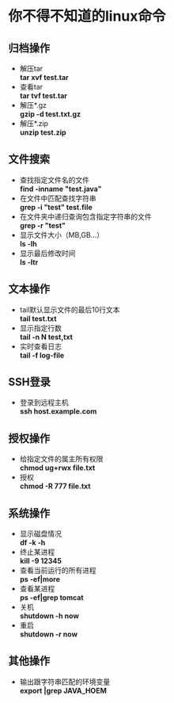 # 你不得不知道的linux命令
## 归档操作
* 解压tar  
**tar xvf test.tar**
* 查看tar  
**tar tvf test.tar**
* 解压*.gz  
**gzip -d test.txt.gz**
* 解压*.zip  
**unzip test.zip**

## 文件搜索
* 查找指定文件名的文件  
**find -inname "test.java"**
* 在文件中匹配查找字符串  
**grep -i "test" test.file**
* 在文件夹中递归查询包含指定字符串的文件  
**grep -r "test"**
* 显示文件大小（MB,GB...）  
**ls -lh**
* 显示最后修改时间  
**ls -ltr**

## 文本操作
* tail默认显示文件的最后10行文本  
**tail test.txt**
* 显示指定行数  
**tail -n N test,txt**
* 实时查看日志  
**tail -f log-file**

## SSH登录
* 登录到远程主机  
**ssh host.example.com**

## 授权操作
* 给指定文件的属主所有权限  
**chmod ug+rwx file.txt**
* 授权  
**chmod -R 777 file.txt**

## 系统操作
* 显示磁盘情况  
**df -k -h**
* 终止某进程  
**kill -9 12345**
* 查看当前运行的所有进程  
**ps -ef|more**
* 查看某进程  
**ps -ef|grep tomcat**
* 关机  
**shutdown -h now**
* 重启  
**shutdown -r now**

## 其他操作
* 输出跟字符串匹配的环境变量  
**export |grep JAVA_HOEM**
